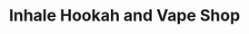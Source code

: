---
title: "Inhale Hookah and Vape Shop"
url: /sterling-heights/inhale-hookah-and-vape-shop/
shop: tobacco
---